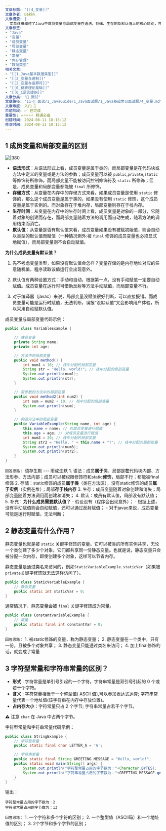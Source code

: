 ```yaml
---
文章标题: "[[4_变量]]" 
文章作者: Dakkk
文章概要: |
  文章详细阐述了Java中成员变量与局部变量在语法、存储、生存期及默认值上的核心区别，并解释了成员变量为何有默认值。同时，探讨了静态变量的作用，强调其共享性和内存节省优势，并对比了字符型常量和字符串常量在形式、含义及内存占用上的不同。
文章标签:
- "Java"
- "变量"
- "成员变量"
- "局部变量"
- "静态变量"
- "常量"
- "内存管理"
- "数据类型"
相关文章:
- "[[1_Java基本数据类型]]"
- "[[2_变量与进制]]"
- "[[2_变量与运算符]]"
- "[[0_链表理论基础]]"
- "[[0_C语言提纲]]"
文章分类: "🎉 面试"
文章路径: "11-🎉 面试/1_JavaGuide/1_Java面试题/1_Java基础常见面试题/4_变量.md"
文章难度: 入门 🌱
目前阶段: ✅ 已完成
重要性: ⭐⭐⭐⭐⭐ 精通必备
创建时间: 2024-08-11 18:15:12
修改时间: 2024-08-11 18:15:12
---
```


## 1 成员变量和局部变量的区别

![|380](https://my-obsidian-image.oss-cn-guangzhou.aliyuncs.com/2024/04/509b97f0f6980479fd33189f9f17bad3.png)

- **语法形式**：从语法形式上看，成员变量是属于类的，而局部变量是在代码块或方法中定义的变量或是方法的参数；成员变量可以被 `public`,`private`,`static` 等修饰符所修饰，而局部变量不能被访问控制修饰符及 `static` 所修饰；但是，成员变量和局部变量都能被 `final` 所修饰。
- **存储方式**：从变量在内存中的存储方式来看，如果成员变量是使用 `static` 修饰的，那么这个成员变量是属于类的，如果没有使用 `static` 修饰，这个成员变量是属于实例的。而对象存在于堆内存，局部变量则存在于栈内存。
- **生存时间**：从变量在内存中的生存时间上看，成员变量是对象的一部分，它随着对象的创建而存在，而局部变量随着方法的调用而自动生成，随着方法的调用结束而消亡。
- **默认值**：从变量是否有默认值来看，成员变量如果没有被赋初始值，则会自动以类型的默认值而赋值（一种情况例外:被 `final` 修饰的成员变量也必须显式地赋值），而局部变量则不会自动赋值。

**为什么成员变量有默认值？**

1. 先不考虑变量类型，如果没有默认值会怎样？变量存储的是内存地址对应的任意随机值，程序读取该值运行会出现意外。
    
2. 默认值有两种设置方式：手动和自动，根据第一点，没有手动赋值一定要自动赋值。成员变量在运行时可借助反射等方法手动赋值，而局部变量不行。
    
3. 对于编译器（javac）来说，局部变量没赋值很好判断，可以直接报错。而成员变量可能是运行时赋值，无法判断，误报“没默认值”又会影响用户体验，所以采用自动赋默认值。
    

成员变量与局部变量代码示例：
```java
public class VariableExample {

    // 成员变量
    private String name;
    private int age;

    // 方法中的局部变量
    public void method() {
        int num1 = 10; // 栈中分配的局部变量
        String str = "Hello, world!"; // 栈中分配的局部变量
        System.out.println(num1);
        System.out.println(str);
    }

    // 带参数的方法中的局部变量
    public void method2(int num2) {
        int sum = num2 + 10; // 栈中分配的局部变量
        System.out.println(sum);
    }

    // 构造方法中的局部变量
    public VariableExample(String name, int age) {
        this.name = name; // 对成员变量进行赋值
        this.age = age; // 对成员变量进行赋值
        int num3 = 20; // 栈中分配的局部变量
        String str2 = "Hello, " + this.name + "!"; // 栈中分配的局部变量
        System.out.println(num3);
        System.out.println(str2);
    }
}


```

`回答思路：`
	语存生默 --- 雨成生默
	1. 语法：成员**属于**类，局部是**在**代码块内部、方法形参、方法内部；成员可以被权限修饰符和static**修饰**，局部不行；都能被final修饰
	2. 存储：static修饰的成员**属于类**（类在方法区），没有static修饰的成员**属于实例**（实例在堆）；局部**存于栈内存**
	3. 生存：成员变量随着对象创建和消失；局部变量随着方法调用而创建和消失；
	4. 默认：成员有默认值，局部没有默认值；
	5. 补充：**为什么成员需要默认值？**
		- 假设没有（程序会出现意外）；
		- 根据上述，没有手动赋值则会自动赋值，还可以通过反射赋值；
		- 对于javac来说，成员变量可能是运行时赋值，无法判断；
## 2 静态变量有什么作用？

静态变量也就是被 `static` 关键字修饰的变量。它可以被类的所有实例共享，无论一个类创建了多少个对象，它们都共享同一份静态变量。也就是说，静态变量只会被分配一次内存，即使创建多个对象，这样可以节省内存。

静态变量是通过类名来访问的，例如`StaticVariableExample.staticVar`（如果被 `private`关键字修饰就无法这样访问了）。

```java
public class StaticVariableExample {
    // 静态变量
    public static int staticVar = 0;
}
```

通常情况下，静态变量会被 `final` 关键字修饰成为常量。

```java
public class ConstantVariableExample {
    // 常量
    public static final int constantVar = 0;
}
```

`回答思路：`
	1. 被static修饰的变量，称为静态变量；
	2. 静态变量在一个类中，只有一份，且被多个对象共享；
	3. 静态变量只能通过类名来访问；
	4. 加上final修饰的话，就变成了常量

## 3 字符型常量和字符串常量的区别？

- **形式** : 字符常量是单引号引起的一个字符，字符串常量是双引号引起的 0 个或若干个字符。
- **含义** : 字符常量相当于一个整型值( ASCII 值),可以参加表达式运算; 字符串常量代表一个地址值(该字符串在内存中存放位置)。
- **占内存大小**：字符常量只占 2 个字节; 字符串常量占若干个字节。

⚠️ 注意 `char` 在 Java 中占两个字节。

字符型常量和字符串常量代码示例：

```java
public class StringExample {
    // 字符型常量
    public static final char LETTER_A = 'A';

    // 字符串常量
    public static final String GREETING_MESSAGE = "Hello, world!";
    public static void main(String[] args) {
        System.out.println("字符型常量占用的字节数为："+Character.BYTES);
        System.out.println("字符串常量占用的字节数为："+GREETING_MESSAGE.getBytes().length);
    }
}
```

输出：

```plain
字符型常量占用的字节数为：2
字符串常量占用的字节数为：13
```

`回答思路：`
	1. 一个字符和多个字符的区别；
	2. 一个整型值（ASCII码）和一个地址值的区别；
	3. 2个字节和多个字节的区别；
